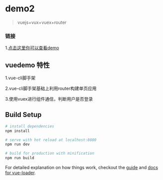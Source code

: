# demo2

> vuejs+vux+vuex+router

### 链接
1.[点击这里你可以查看demo](https://gzzhuqinglian.github.io/apages/vuebase/#/index)

vuedemo 特性
-----------------------------------

1.vue-cli脚手架

2.vue-cli脚手架基础上利用router构建单页应用

3.使用vuex进行组件通信，判断用户是否登录


## Build Setup

``` bash
# install dependencies
npm install

# serve with hot reload at localhost:8080
npm run dev

# build for production with minification
npm run build
```

For detailed explanation on how things work, checkout the [guide](http://vuejs-templates.github.io/webpack/) and [docs for vue-loader](http://vuejs.github.io/vue-loader).
